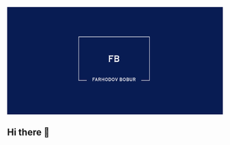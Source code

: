 <div align="center">
<img src="./assets/images/logo.png" align="center" style="width: 100%; height: 250px"  alt=""/>
</div>

## Hi there 👋

<!--
**farhodovbobur/farhodovbobur** is a ✨ _special_ ✨ repository because its `README.md` (this file) appears on your GitHub profile.

Here are some ideas to get you started:

- 🔭 I’m currently working on ...
- 🌱 I’m currently learning ...
- 👯 I’m looking to collaborate on ...
- 🤔 I’m looking for help with ...
- 💬 Ask me about ...
- 📫 How to reach me: ...
- 😄 Pronouns: ...
- ⚡ Fun fact: ...
-->

